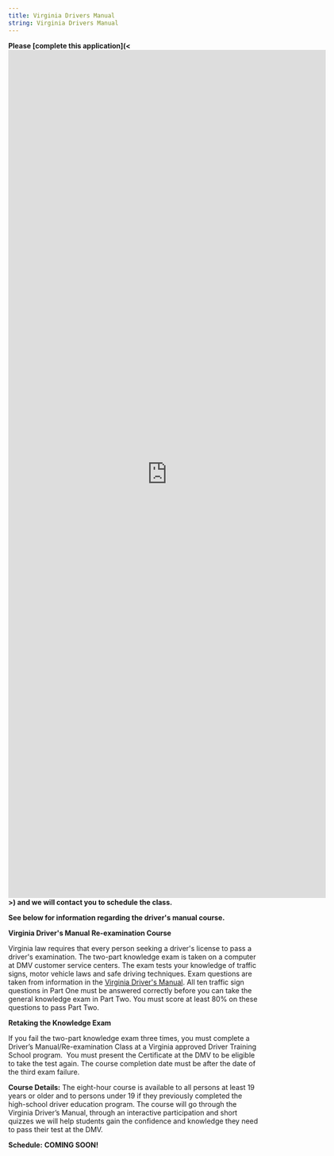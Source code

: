 ```yaml
---
title: Virginia Drivers Manual
string: Virginia Drivers Manual
---
```

**Please [complete this application](<<iframe src="https://docs.google.com/forms/d/e/1FAIpQLSdZd0unqD63VKqwqxSJDbXnN75yGanRy4zuHbnRJasWjFk9-g/viewform?embedded=true" width="640" height="1709" frameborder="0" marginheight="0" marginwidth="0">Loading…</iframe>>) and we will contact you to schedule the class.** 

**See below for information  regarding the driver's manual course.**

**Virginia Driver's Manual Re-examination Course**

Virginia law requires that every person seeking a driver's license to pass a driver's examination. The two-part knowledge exam is taken on a computer at DMV customer service centers. The exam tests your knowledge of traffic signs, motor vehicle laws and safe driving techniques. Exam questions are taken from information in the [Virginia Driver's Manual](https://www.dmv.virginia.gov/drivers/manual.asp). All ten traffic sign questions in Part One must be answered correctly before you can take the general knowledge exam in Part Two. You must score at least 80% on these questions to pass Part Two.

**Retaking the Knowledge Exam**

If you fail the two-part knowledge exam three times, you must complete a Driver’s Manual/Re-examination Class at a Virginia approved Driver Training School program.  You must present the Certificate at the DMV to be eligible to take the test again. The course completion date must be after the date of the third exam failure.

**Course Details:** The eight-hour course is available to all persons at least 19 years or older and to persons under 19 if they previously completed the high-school driver education program. The course will go through the Virginia Driver’s Manual, through an interactive participation and short quizzes we will help students gain the confidence and knowledge they need to pass their test at the DMV.

**Schedule:** **COMING SOON!**